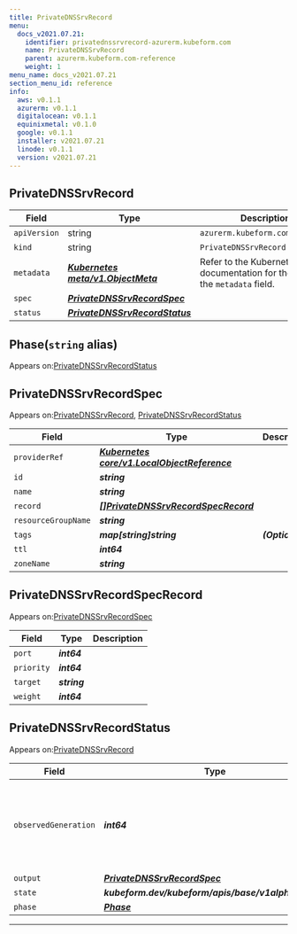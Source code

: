 ```yaml
---
title: PrivateDNSSrvRecord
menu:
  docs_v2021.07.21:
    identifier: privatednssrvrecord-azurerm.kubeform.com
    name: PrivateDNSSrvRecord
    parent: azurerm.kubeform.com-reference
    weight: 1
menu_name: docs_v2021.07.21
section_menu_id: reference
info:
  aws: v0.1.1
  azurerm: v0.1.1
  digitalocean: v0.1.1
  equinixmetal: v0.1.0
  google: v0.1.1
  installer: v2021.07.21
  linode: v0.1.1
  version: v2021.07.21
---
```


## PrivateDNSSrvRecord
| Field | Type | Description |
| ------ | ----- | ----------- |
| `apiVersion` | string | `azurerm.kubeform.com/v1alpha1` |
|    `kind` | string | `PrivateDNSSrvRecord` |
| `metadata` | ***[Kubernetes meta/v1.ObjectMeta](https://v1-18.docs.kubernetes.io/docs/reference/generated/kubernetes-api/v1.18/#objectmeta-v1-meta)***|Refer to the Kubernetes API documentation for the fields of the `metadata` field.|
| `spec` | ***[PrivateDNSSrvRecordSpec](#privatednssrvrecordspec)***||
| `status` | ***[PrivateDNSSrvRecordStatus](#privatednssrvrecordstatus)***||
## Phase(`string` alias)

Appears on:[PrivateDNSSrvRecordStatus](#privatednssrvrecordstatus)

## PrivateDNSSrvRecordSpec

Appears on:[PrivateDNSSrvRecord](#privatednssrvrecord), [PrivateDNSSrvRecordStatus](#privatednssrvrecordstatus)

| Field | Type | Description |
| ------ | ----- | ----------- |
| `providerRef` | ***[Kubernetes core/v1.LocalObjectReference](https://v1-18.docs.kubernetes.io/docs/reference/generated/kubernetes-api/v1.18/#localobjectreference-v1-core)***||
| `id` | ***string***||
| `name` | ***string***||
| `record` | ***[[]PrivateDNSSrvRecordSpecRecord](#privatednssrvrecordspecrecord)***||
| `resourceGroupName` | ***string***||
| `tags` | ***map[string]string***| ***(Optional)*** |
| `ttl` | ***int64***||
| `zoneName` | ***string***||
## PrivateDNSSrvRecordSpecRecord

Appears on:[PrivateDNSSrvRecordSpec](#privatednssrvrecordspec)

| Field | Type | Description |
| ------ | ----- | ----------- |
| `port` | ***int64***||
| `priority` | ***int64***||
| `target` | ***string***||
| `weight` | ***int64***||
## PrivateDNSSrvRecordStatus

Appears on:[PrivateDNSSrvRecord](#privatednssrvrecord)

| Field | Type | Description |
| ------ | ----- | ----------- |
| `observedGeneration` | ***int64***| ***(Optional)*** Resource generation, which is updated on mutation by the API Server.|
| `output` | ***[PrivateDNSSrvRecordSpec](#privatednssrvrecordspec)***| ***(Optional)*** |
| `state` | ***kubeform.dev/kubeform/apis/base/v1alpha1.State***| ***(Optional)*** |
| `phase` | ***[Phase](#phase)***| ***(Optional)*** |
---
